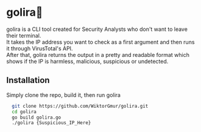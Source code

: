 # golira🦍

golira is a CLI tool created for Security Analysts who don't want to leave their terminal. <br>
It takes the IP address you want to check as a first argument and then runs it through VirusTotal's API. <br>
After that, golira returns the output in a pretty and readable format which shows if the IP is harmless, malicious, suspicious or undetected.

## Installation

Simply clone the repo, build it, then run golira

```bash
  git clone https://github.com/WiktorGmur/golira.git
  cd golira
  go build golira.go
  ./golira {Suspicious_IP_Here}
```
    
